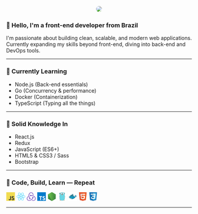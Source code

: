 <div align="center">
  <img src="https://media.giphy.com/media/qgQUggAC3Pfv687qPC/giphy.gif" width="400" style="border-radius: 8px" />
</div>

### 👋 Hello, I'm a front-end developer from Brazil

I'm passionate about building clean, scalable, and modern web applications.  
Currently expanding my skills beyond front-end, diving into back-end and DevOps tools.

---

### 🚀 Currently Learning

- Node.js (Back-end essentials)
- Go (Concurrency & performance)
- Docker (Containerization)
- TypeScript (Typing all the things)

---

### 🧠 Solid Knowledge In

- React.js
- Redux
- JavaScript (ES6+)
- HTML5 & CSS3 / Sass
- Bootstrap

---

### 📌 Code, Build, Learn — Repeat

<div align="left">
  <img src="https://raw.githubusercontent.com/devicons/devicon/master/icons/javascript/javascript-original.svg" width="24" height="24"/>
  <img src="https://raw.githubusercontent.com/devicons/devicon/master/icons/react/react-original.svg" width="24" height="24"/>
  <img src="https://raw.githubusercontent.com/devicons/devicon/master/icons/redux/redux-original.svg" width="24" height="24"/>
  <img src="https://raw.githubusercontent.com/devicons/devicon/master/icons/typescript/typescript-original.svg" width="24" height="24"/>
  <img src="https://raw.githubusercontent.com/devicons/devicon/master/icons/nodejs/nodejs-original.svg" width="24" height="24"/>
  <img src="https://raw.githubusercontent.com/devicons/devicon/master/icons/go/go-original.svg" width="24" height="24"/>
  <img src="https://raw.githubusercontent.com/devicons/devicon/master/icons/docker/docker-original.svg" width="24" height="24"/>
  <img src="https://raw.githubusercontent.com/devicons/devicon/master/icons/html5/html5-original.svg" width="24" height="24"/>
  <img src="https://raw.githubusercontent.com/devicons/devicon/master/icons/css3/css3-original.svg" width="24" height="24"/>
</div>

---

